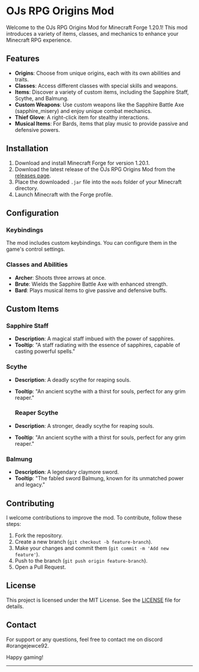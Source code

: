 # OJs RPG Origins Mod

Welcome to the OJs RPG Origins Mod for Minecraft Forge 1.20.1! This mod introduces a variety of items, classes, and mechanics to enhance your Minecraft RPG experience.

## Features

- **Origins**: Choose from unique origins, each with its own abilities and traits.
- **Classes**: Access different classes with special skills and weapons.
- **Items**: Discover a variety of custom items, including the Sapphire Staff, Scythe, and Balmung.
- **Custom Weapons**: Use custom weapons like the Sapphire Battle Axe (sapphire_misery) and enjoy unique combat mechanics.
- **Thief Glove**: A right-click item for stealthy interactions.
- **Musical Items**: For Bards, items that play music to provide passive and defensive powers.

## Installation

1. Download and install Minecraft Forge for version 1.20.1.
2. Download the latest release of the OJs RPG Origins Mod from the [releases page](https://github.com/orangejewce92/ojs_rpg_origins/releases).
3. Place the downloaded `.jar` file into the `mods` folder of your Minecraft directory.
4. Launch Minecraft with the Forge profile.

## Configuration

### Keybindings

The mod includes custom keybindings. You can configure them in the game's control settings.

### Classes and Abilities

- **Archer**: Shoots three arrows at once.
- **Brute**: Wields the Sapphire Battle Axe with enhanced strength.
- **Bard**: Plays musical items to give passive and defensive buffs.

## Custom Items

### Sapphire Staff

- **Description**: A magical staff imbued with the power of sapphires.
- **Tooltip**: "A staff radiating with the essence of sapphires, capable of casting powerful spells."

### Scythe

- **Description**: A deadly scythe for reaping souls.
- **Tooltip**: "An ancient scythe with a thirst for souls, perfect for any grim reaper."

  ### Reaper Scythe

- **Description**: A stronger, deadly scythe for reaping souls.
- **Tooltip**: "An ancient scythe with a thirst for souls, perfect for any grim reaper."

### Balmung

- **Description**: A legendary claymore sword.
- **Tooltip**: "The fabled sword Balmung, known for its unmatched power and legacy."

## Contributing
I welcome contributions to improve the mod. To contribute, follow these steps:

1. Fork the repository.
2. Create a new branch (`git checkout -b feature-branch`).
3. Make your changes and commit them (`git commit -m 'Add new feature'`).
4. Push to the branch (`git push origin feature-branch`).
5. Open a Pull Request.

## License

This project is licensed under the MIT License. See the [LICENSE](LICENSE) file for details.

## Contact

For support or any questions, feel free to contact me on discord #orangejewce92.

Happy gaming!

---
